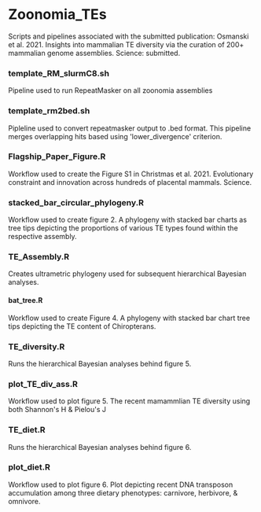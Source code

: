 # Zoonomia_TEs
Scripts and pipelines associated with the submitted publication: Osmanski et al. 2021. Insights into mammalian TE diversity via the curation of 200+ mammalian genome assemblies. Science: submitted. 



### template_RM_slurmC8.sh
Pipeline used to run RepeatMasker on all zoonomia assemblies


### template_rm2bed.sh
Pipleline used to convert repeatmasker output to .bed format. This pipeline merges overlapping hits based using 'lower_divergence' criterion.


### Flagship_Paper_Figure.R
Workflow used to create the Figure S1 in Christmas et al. 2021. Evolutionary constraint and innovation across hundreds of placental mammals. Science. 


### stacked_bar_circular_phylogeny.R
Workflow used to create figure 2. A phylogeny with stacked bar charts as tree tips depicting the proportions of various TE types found within the respective assembly. 


### TE_Assembly.R
Creates ultrametric phylogeny used for subsequent hierarchical Bayesian analyses. 


#### bat_tree.R
Workflow used to create Figure 4. A phylogeny with stacked bar chart tree tips depicting the TE content of Chiropterans. 


### TE_diversity.R
Runs the hierarchical Bayesian analyses behind figure 5.


### plot_TE_div_ass.R
Workflow used to plot figure 5. The recent mamammlian TE diversity using both Shannon's H & Pielou's J


### TE_diet.R
Runs the hierarchical Bayesian analyses behind figure 6.


### plot_diet.R
Workflow used to plot figure 6. Plot depicting recent DNA transposon accumulation among three dietary phenotypes: carnivore, herbivore, & omnivore. 

